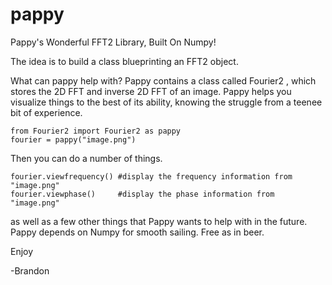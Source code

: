 # pappy
Pappy's Wonderful FFT2 Library, Built On Numpy!

The idea is to build a class blueprinting an FFT2 object.

What can pappy help with? Pappy contains a class called Fourier2 , which stores the 2D FFT and inverse 2D FFT of an image. Pappy helps you visualize things to the best of its ability, knowing the struggle from a teenee bit of experience.

```
from Fourier2 import Fourier2 as pappy
fourier = pappy("image.png")
```
Then you can do a number of things.

```
fourier.viewfrequency() #display the frequency information from "image.png"
fourier.viewphase()     #display the phase information from "image.png"
```

as well as a few other things that Pappy wants to help with in the future. Pappy depends on Numpy for smooth sailing. Free as in beer.

Enjoy

-Brandon
